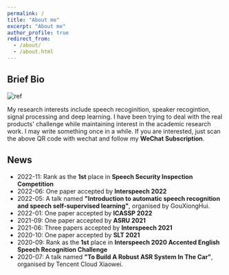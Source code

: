 ```yaml
---
permalink: /
title: "About me"
excerpt: "About me"
author_profile: true
redirect_from: 
  - /about/
  - /about.html
---
```

## Brief Bio
![ref](https://songjuncao.github.io/files/gongzhonghao,jpg)

My research interests include speech recoginition, speaker recogintion, signal processing and deep learning. I have been trying to deal with the real products' challenge while maintaining interest in the academic research work. I may write something once in a while. If you are interested, just scan the above QR code with wechat and follow my **WeChat Subscription**.
<!--One of my ambition is to **gracefully** solve products' challenge with **new algorithms**.-->
<!--**I am looking for highly-motivated people to collaborate or for internship**. If you are interested, just send your CV to xmdxcsj@gmail.com.-->

## News
- 2022-11: Rank as the **1st** place in **Speech Security Inspection Competition**
- 2022-06: One paper accepted by **Interspeech 2022**
- 2022-05: A talk named **"Introduction to automatic speech recognition and speech self-supervised learning"**, organised by GouXiongHui.
- 2022-01: One paper accepted by **ICASSP 2022**
- 2021-09: One paper accepted by **ASRU 2021**
- 2021-06: Three papers accepted by **Interspeech 2021**
- 2020-10: One paper accepted by **SLT 2021**
- 2020-09: Rank as the **1st** place in **Interspeech 2020 Accented English Speech Recognition Challenge**
- 2020-07: A talk named **"To Build A Robust ASR System In The Car"**, organised by Tencent Cloud Xiaowei.
